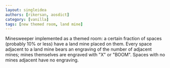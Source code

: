 ```yaml
---
layout: singleidea
authors: [rikersan, aosdict]
category: [vanilla]
tags: [new themed room, land mine]
---
```

Minesweeper implemented as a themed room: a certain fraction of spaces (probably
10% or less) have a land mine placed on them. Every space adjacent to a land
mine bears an engraving of the number of adjacent mines; mines themselves are
engraved with "X" or "BOOM". Spaces with no mines adjacent have no engraving.
